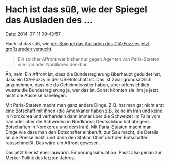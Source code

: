 Hach ist das süß, wie der Spiegel das Ausladen des \...
=======================================================

Date: 2014-07-11 09:43:57

Hach ist das süß, wie [der Spiegel das Ausladen des CIA-Fuzzies jetzt
großzureden versucht](http://spiegel.de/article.do?id=980342).

> Ein solcher Affront war bisher nur gegen Agenten von Paria-Staaten wie
> Iran oder Nordkorea denkbar.

Äh, nein. Ein Affront ist, dass die Bundesregierung überhaupt geduldet
hat, dass ein CIA-Fuzzy in der US-Botschaft ist. Das ist zwar
grundsätzlich anzunehmen, dass die da Geheimdienstler haben, aber
offensichtlich wusste die Bundesregierung ja, wer das ist. Sonst könnten
sie ihm ja jetzt nicht die Ausreise nahelegen.

Mit Paria-Staaten macht man ganz andere Dinge. Z.B. hat man gar nicht
erst eine Botschaft mit ihnen (die Amerikaner haben z.B. keine im Iran
und keine in Nordkorea und verhandeln dann immer über die Schweizer im
Falle vom Iran oder über die Schweden in Nordkorea; Deutschland hat
übrigens Botschaften in Nordkorea und dem Iran). Mit Paria-Staaten macht
man Dinge wie dass man den Botschafter einberuft, zur Sau macht, die
Details an die Presse leakt, und dann den Station Chief *und* den
Botschafter rausschmeißt. Das wäre ein Affront gewesen.

Das jetzt hier ist eher lauwarm. Empörungssimulation. Passt also genau
zur Merkel-Politik des letzten Jahres.

